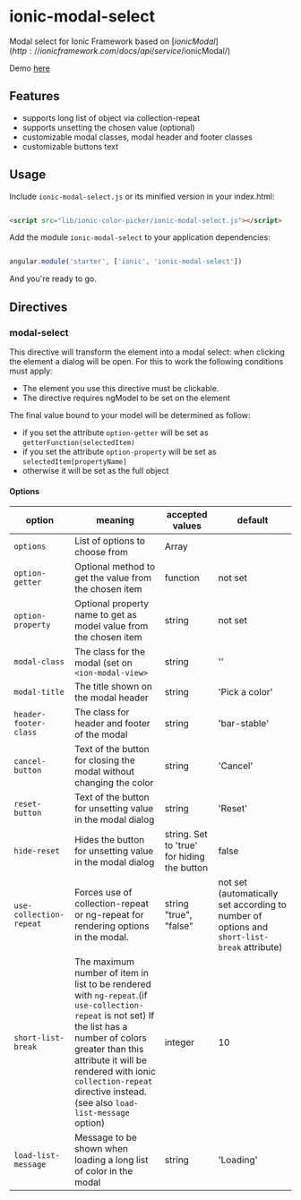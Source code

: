 # ionic-modal-select

Modal select for Ionic Framework based on [$ionicModal](http://ionicframework.com/docs/api/service/$ionicModal/)

Demo [here](http://codepen.io/bianchimro/pen/epYYQO?editors=101)


## Features

* supports long list of object via collection-repeat
* supports unsetting the chosen value (optional)
* customizable modal classes, modal header and footer classes
* customizable buttons text

## Usage
<!--
Get the files from github or install from bower:
```
bower install ionic-modal-select
```
-->

Include `ionic-modal-select.js` or its minified version in your index.html:

```html

<script src="lib/ionic-color-picker/ionic-modal-select.js"></script>

```


Add the module `ionic-modal-select` to your application dependencies:

```javascript

angular.module('starter', ['ionic', 'ionic-modal-select'])


```


And you're ready to go.



## Directives

### modal-select

This directive will transform the element into a modal select: when clicking the element a  dialog will be open. For this to work the following conditions must apply:

* The element you use this directive must be clickable.
* The directive requires ngModel to be set on the element

The final value bound to your model will be determined as follow:

* if you set the attribute `option-getter` will be set as `getterFunction(selectedItem)`
* if you set the attribute `option-property` will be set as `selectedItem[propertyName]`
* otherwise it will be set as the full object


#### Options

option|meaning|accepted values|default
---|---|---|---
`options`|List of options to choose from|Array||
`option-getter`|Optional method to get the value from the chosen item|function|not set|
`option-property`|Optional property name to get as model value from the chosen item|string|not set|
`modal-class`|The class for the modal (set on `<ion-modal-view>`|string|''
`modal-title`|The title shown on the modal header|string|'Pick a color'
`header-footer-class`|The class for header and footer of the modal|string|'bar-stable'
`cancel-button`|Text of the button for closing the modal without changing the color|string|'Cancel'
`reset-button`|Text of the button for unsetting value in the modal dialog|string|'Reset'
`hide-reset`|Hides the button for unsetting value in the modal dialog|string. Set to 'true' for hiding the button|false
`use-collection-repeat`|Forces use of collection-repeat or ng-repeat for rendering options in the modal.| string "true", "false" | not set (automatically set according to number of options and `short-list-break` attribute)
`short-list-break`|The maximum number of item in list to be rendered with `ng-repeat`.(if `use-collection-repeat` is not set) If the list has a number of colors greater than this attribute it will be rendered with ionic `collection-repeat` directive instead. (see also `load-list-message` option)|integer|10
`load-list-message`|Message to be shown when loading a long list of color in the modal|string|'Loading'

<!--
### Examples


```html

```

More examples to come.

See this [codepen](http://codepen.io/bianchimro/pen/EVYgym?editors=101) for now.


## Support this project

This software package is available for free with a MIT license, but
if you find it useful and want support its development consider buying a copy on the [Ionic Marketplace](http://market.ionic.io/plugins/ionic-modal-select) for just a few bucks.
-->